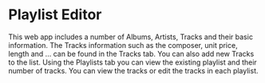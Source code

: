 # Playlist Editor
This web app includes a number of Albums, Artists, Tracks and their basic information. The Tracks information such as the composer, unit price, length and ... can be found in the Tracks tab. You can also add new Tracks to the list.
Using the Playlists tab you can view the existing playlist and their number of tracks. You can view the tracks or edit the tracks in each playlist. 
